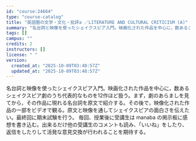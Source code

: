 ```yaml
---
id: "course:24664"
type: "course-catalog"
title: "英語圏の文学・文化・批評a ／LITERATURE AND CULTURAL CRITICISM (A)"
summary: "名台詞と映像を使ったシェイクスピア入門。映画化された作品を中心に，数あるシェイクスピア劇のうち代表的なものを12作ほど扱う。まず，劇のあらましを見てから，その作品に現れる名台詞を原文で紹介する。その後で，映像化された作品の一部をビデオで観る…"
tags: []
campus: ""
credits: 2
instructors: []
license: " "
version:
  created_at: "2025-10-09T03:48:57Z"
  updated_at: "2025-10-09T03:48:57Z"
---
```


名台詞と映像を使ったシェイクスピア入門。映画化された作品を中心に，数あるシェイクスピア劇のうち代表的なものを12作ほど扱う。まず，劇のあらましを見てから，その作品に現れる名台詞を原文で紹介する。その後で，映像化された作品の一部をビデオで観る。原文と映像を通してシェイクスピアの面白さを伝えたい。最終回に期末試験を行う。 毎回、授業後に受講生は manaba の掲示板に感想を書き込む。出来るだけ他の受講生のコメントも読み、「いいね」をしたり、返信をしたりして活発な意見交換が行われることを期待する。
